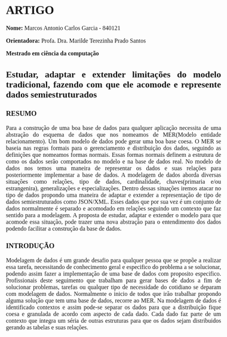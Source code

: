 <style>
body {
    font-family: "Times New Roman", Times, serif;
    font-size: 16px;
    text-align: justify;
}
</style>

# ARTIGO

<b>Nome:</b> Marcos Antonio Carlos Garcia - 840121

<b>Orientadora:</b> Profa. Dra. Marilde Terezinha Prado Santos

<b>Mestrado em ciência da computação</b>

## Estudar, adaptar e extender limitações do modelo tradicional, fazendo com que ele acomode e represente dados semiestruturados

### RESUMO

Para a construção de uma boa base de dados para qualquer aplicação necessita de uma abstração do esquema de dados que nos nomeamos de MER(Modelo entidade relacionamento). Um bom modelo de dados pode gerar uma boa base coesa. O MER se baseia nas regras formais para o gerenciamento e distribuição dos dados, seguindo as definições que nomeamos formas normais. Essas formas normais definem a estrutura de como os dados serão comportados no modelo e na base de dados real. No modelo de dados nos temos uma maneira de representar os dados e suas relações para posteriormente implementar a base de dados. A modelagem de dados aborda diversas situações como relações, tipo de dados, cardinalidade, chaves(primaria e/ou estrangenira), generalizações e especializações. Dentro dessas situações iremos atacar no tipo de dados propondo uma maneira de adaptar e extender a representação de tipo de dados semiestruturados como JSON/XML. Esses dados que por sua vez é um conjunto de dados normalmente é separado e acomodado em relações seguindo um contexto que faz sentido para a modelagem. A proposta de estudar, adaptar e extender o modelo para que acomode essa situação, pode trazer uma nova abstração para o entendimento dos dados podendo facilitar a construção da base de dados.

### INTRODUÇÃO

Modelagem de dados é um grande desafio para qualquer pessoa que se propõe a realizar essa tarefa, necessitando de conhecimento geral e especifico do problema a se solucionar, podendo assim fazer a implementação de uma base de dados com proposito especifico. Profissionais deste seguimento que trabalham para gerar bases de dados a fim de solucionar problemas, tarefas ou qualquer tipo de necessidade do cotidiano se deparam com modelagem de dados. Normalmente o inicio de todos que irão trabalhar propondo alguma solução que tem uma base de dados, recorre ao MER. Na modelagem de dados é identificado contextos e assim pode-se separar os dados para que a distribuição fique coesa e granulada de acordo com aspecto de cada dado. Cada dado faz parte de um contexto que integra um séria de outras estruturas para que os dados sejam distribuidos gerando as tabelas e suas relações.